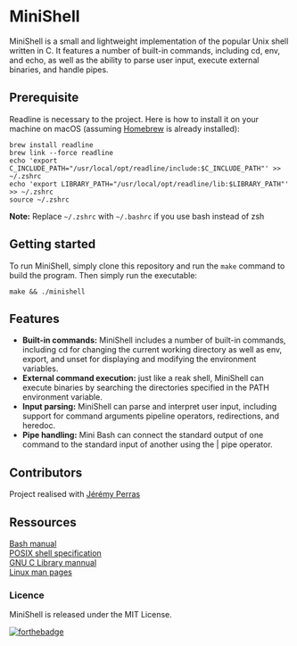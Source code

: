 # MiniShell

MiniShell is a small and lightweight implementation of the popular Unix shell written in C. It features a number of built-in commands, including cd, env, and echo, as well as the ability to parse user input, execute external binaries, and handle pipes.

## Prerequisite

Readline is necessary to the project. Here is how to install it on your machine on macOS (assuming [Homebrew](https://brew.sh/) is already installed):
```
brew install readline
brew link --force readline
echo 'export C_INCLUDE_PATH="/usr/local/opt/readline/include:$C_INCLUDE_PATH"' >> ~/.zshrc
echo 'export LIBRARY_PATH="/usr/local/opt/readline/lib:$LIBRARY_PATH"' >> ~/.zshrc
source ~/.zshrc
```
<b>Note:</b> Replace ```~/.zshrc``` with ```~/.bashrc``` if you use bash instead of zsh

## Getting started
To run MiniShell, simply clone this repository and run the ```make``` command to build the program. Then simply run the executable:
```
make && ./minishell
```

## Features

<ul>
<li><b>Built-in commands:</b> MiniShell includes a number of built-in commands, including cd for changing the current working directory as well as env, export, and unset for displaying and modifying the environment variables.</li>

<li><b>External command execution:</b> just like a reak shell, MiniShell can execute binaries by searching the directories specified in the PATH environment variable.</li>

<li><b>Input parsing:</b> MiniShell can parse and interpret user input, including support for command arguments pipeline operators, redirections, and heredoc.</li>

<li><b>Pipe handling:</b> Mini Bash can connect the standard output of one command to the standard input of another using the | pipe operator.</li>
</ul>

## Contributors
Project realised with [Jérémy Perras](https://github.com/jeremy-perras)

## Ressources
[Bash manual](https://www.gnu.org/software/bash/manual/bash.html)<br>
[POSIX shell specification](http://pubs.opengroup.org/onlinepubs/9699919799/utilities/V3_chap02.html)<br>
[GNU C Library mannual](https://www.gnu.org/software/libc/manual/html_node/index.html)<br>
[Linux man pages](https://linux.die.net/man/)

### Licence
MiniShell is released under the MIT License.

[![forthebadge](https://forthebadge.com/images/badges/made-with-c.svg)](https://forthebadge.com)
